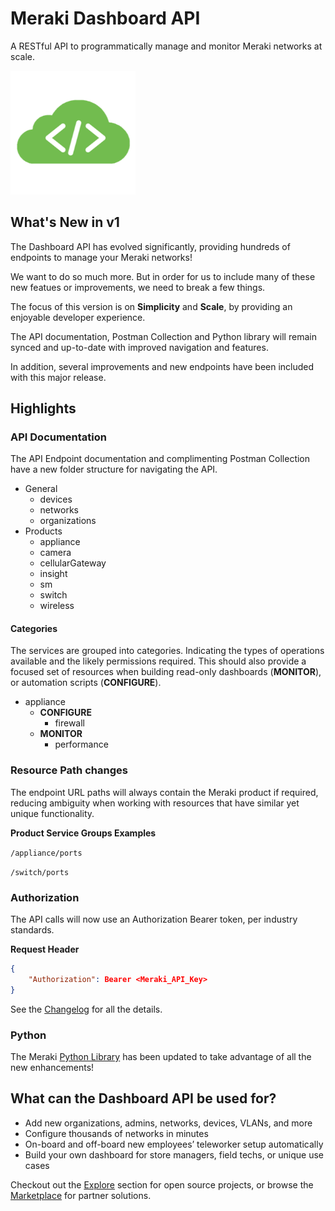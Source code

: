# Meraki Dashboard API

A RESTful API to programmatically manage and monitor Meraki networks at scale.

<img src="../images/cloud-code.png" width="200px">

## What's New in v1 

The Dashboard API has evolved significantly, providing hundreds of endpoints to manage your Meraki networks!

We want to do so much more. But in order for us to include many of these new featues or improvements, we need to break a few things. 

The focus of this version is on **Simplicity** and **Scale**, by providing an enjoyable developer experience. 

The API documentation, Postman Collection and Python library will remain synced and up-to-date with improved navigation and features.

In addition, several improvements and new endpoints have been included with this major release.

## Highlights

### API Documentation

The API Endpoint documentation and complimenting Postman Collection have a new folder structure for navigating the API. 

- General
    - devices
    - networks
    - organizations
- Products
    - appliance
    - camera
    - cellularGateway
    - insight
    - sm
    - switch
    - wireless


#### Categories

The services are grouped into categories. Indicating the types of operations available and the likely permissions required. This should also provide a focused set of resources when building read-only dashboards (**MONITOR**), or automation scripts (**CONFIGURE**).


- appliance
    - **CONFIGURE**
        - firewall         
    - **MONITOR**
        - performance

### Resource Path changes

The endpoint URL paths will always contain the Meraki product if required, reducing ambiguity when working with resources that have similar yet unique functionality. 

**Product Service Groups Examples**

`/appliance/ports`

`/switch/ports`


### Authorization

The API calls will now use an Authorization Bearer token, per industry standards.

**Request Header**

```json
{
    "Authorization": Bearer <Meraki_API_Key>
}
```

See the [Changelog](https://developer.cisco.com/meraki/whats-new/#!v1-0-0-beta-0) for all the details.

### Python

The Meraki [Python Library](..#!python) has been updated to take advantage of all the new enhancements!



## What can the Dashboard API be used for?

- Add new organizations, admins, networks, devices, VLANs, and more
- Configure thousands of networks in minutes
- On-board and off-board new employees’ teleworker setup automatically
- Build your own dashboard for store managers, field techs, or unique use cases

Checkout out the [Explore](https://developer.cisco.com/meraki/explore/) section for open source projects, or browse the [Marketplace](https://apps.meraki.io/) for partner solutions.